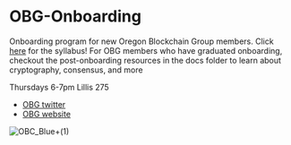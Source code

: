 # OBG-Onboarding
Onboarding program for new Oregon Blockchain Group members. Click [here](https://github.com/0xkrabbypatty/OBG-Onboarding/blob/main/Docs/Syllabus.md) for the syllabus! For OBG members who have graduated onboarding, checkout the post-onboarding resources in the docs folder to learn about cryptography, consensus, and more

Thursdays 6-7pm Lillis 275

- [OBG twitter](https://twitter.com/oregonblock)
- [OBG website](https://www.oregonblockchain.org/our-mission)

![OBC_Blue+(1)](https://user-images.githubusercontent.com/92950258/198754947-fa4f2c4f-755f-4769-8e83-0b0610d9604f.png)
